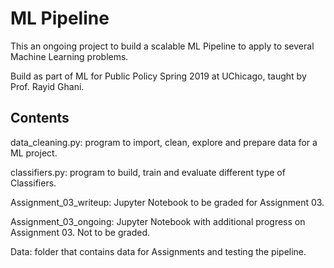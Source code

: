 # ML Pipeline

This an ongoing project to build a scalable ML Pipeline to apply to several Machine Learning problems.

Build as part of ML for Public Policy Spring 2019 at UChicago, taught by Prof. Rayid Ghani.

## Contents
data_cleaning.py: program to import, clean, explore and prepare data for a ML project.

classifiers.py: program to build, train and evaluate different type of Classifiers.

Assignment_03_writeup: Jupyter Notebook to be graded for Assignment 03.

Assignment_03_ongoing: Jupyter Notebook with additional progress on Assignment 03. Not to be graded.

Data: folder that contains data for Assignments and testing the pipeline.